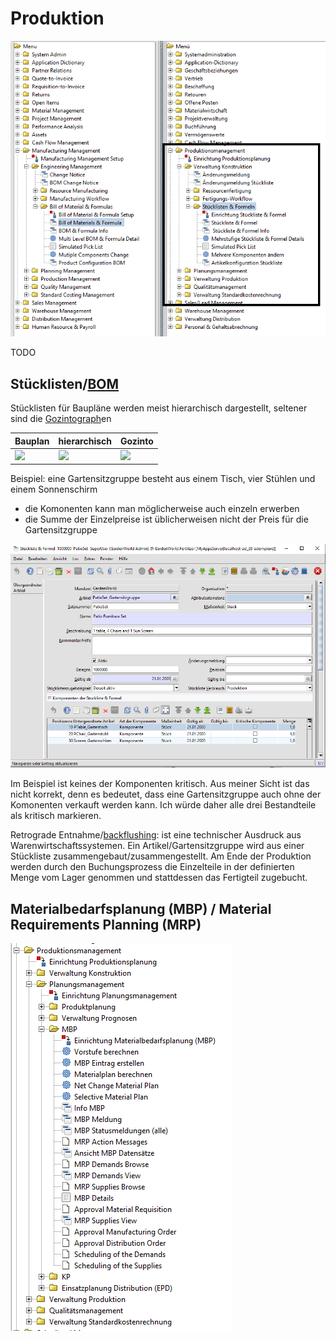 # Produktion

![](../.gitbook/assets/menu-manufacturing.PNG)

TODO

## Stücklisten/[BOM](https://de.wikipedia.org/wiki/St%C3%BCckliste)

Stücklisten für Baupläne werden meist hierarchisch dargestellt, seltener sind die [Gozintograph](https://de.wikipedia.org/wiki/Gozintograph)en

Bauplan | hierarchisch | Gozinto 
------- | ------- | -------
![](https://upload.wikimedia.org/wikipedia/commons/thumb/8/89/Schneckengetriebe.png/440px-Schneckengetriebe.png) | ![](https://upload.wikimedia.org/wikipedia/commons/thumb/a/af/BizCore_struttura_tecnologica.png/330px-BizCore_struttura_tecnologica.png) | ![](https://upload.wikimedia.org/wikipedia/de/thumb/8/86/Gozinto.png/440px-Gozinto.png)

Beispiel: eine Gartensitzgruppe besteht aus einem Tisch, vier Stühlen und einem Sonnenschirm 
* die Komonenten kann man möglicherweise auch einzeln erwerben
* die Summe der Einzelpreise ist üblicherweisen nicht der Preis für die Gartensitzgruppe

![](../.gitbook/assets/BOM.PNG)

Im Beispiel ist keines der Komponenten kritisch. Aus meiner Sicht ist das nicht korrekt, denn es bedeutet, dass eine Gartensitzgruppe auch ohne der Komonenten verkauft werden kann. Ich würde daher alle drei Bestandteile als kritisch markieren.

Retrograde Entnahme/[backflushing](http://www.businessdictionary.com/definition/backflushing.html): 
ist eine technischer Ausdruck aus Warenwirtschaftssystemen. Ein Artikel/Gartensitzgruppe wird aus einer Stückliste zusammengebaut/zusammengestellt. Am Ende der Produktion werden durch den Buchungsprozess die Einzelteile in der definierten Menge vom Lager genommen und stattdessen das Fertigteil zugebucht. 

## Materialbedarfsplanung (MBP) / Material Requirements Planning (MRP) 

![](../.gitbook/assets/2.6-prod-MRP.PNG)
